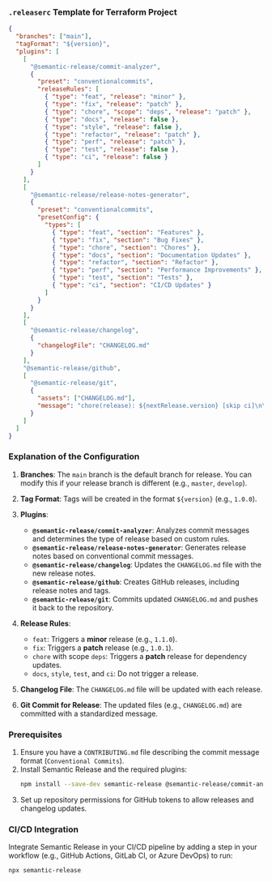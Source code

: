 ### `.releaserc` Template for Terraform Project

```json
{
  "branches": ["main"],
  "tagFormat": "${version}",
  "plugins": [
    [
      "@semantic-release/commit-analyzer",
      {
        "preset": "conventionalcommits",
        "releaseRules": [
          { "type": "feat", "release": "minor" },
          { "type": "fix", "release": "patch" },
          { "type": "chore", "scope": "deps", "release": "patch" },
          { "type": "docs", "release": false },
          { "type": "style", "release": false },
          { "type": "refactor", "release": "patch" },
          { "type": "perf", "release": "patch" },
          { "type": "test", "release": false },
          { "type": "ci", "release": false }
        ]
      }
    ],
    [
      "@semantic-release/release-notes-generator",
      {
        "preset": "conventionalcommits",
        "presetConfig": {
          "types": [
            { "type": "feat", "section": "Features" },
            { "type": "fix", "section": "Bug Fixes" },
            { "type": "chore", "section": "Chores" },
            { "type": "docs", "section": "Documentation Updates" },
            { "type": "refactor", "section": "Refactor" },
            { "type": "perf", "section": "Performance Improvements" },
            { "type": "test", "section": "Tests" },
            { "type": "ci", "section": "CI/CD Updates" }
          ]
        }
      }
    ],
    [
      "@semantic-release/changelog",
      {
        "changelogFile": "CHANGELOG.md"
      }
    ],
    "@semantic-release/github",
    [
      "@semantic-release/git",
      {
        "assets": ["CHANGELOG.md"],
        "message": "chore(release): ${nextRelease.version} [skip ci]\n\n${nextRelease.notes}"
      }
    ]
  ]
}
```

### Explanation of the Configuration

1. **Branches**: The `main` branch is the default branch for release. You can modify this if your release branch is different (e.g., `master`, `develop`).

2. **Tag Format**: Tags will be created in the format `${version}` (e.g., `1.0.0`).

3. **Plugins**:
   - **`@semantic-release/commit-analyzer`**: Analyzes commit messages and determines the type of release based on custom rules.
   - **`@semantic-release/release-notes-generator`**: Generates release notes based on conventional commit messages.
   - **`@semantic-release/changelog`**: Updates the `CHANGELOG.md` file with the new release notes.
   - **`@semantic-release/github`**: Creates GitHub releases, including release notes and tags.
   - **`@semantic-release/git`**: Commits updated `CHANGELOG.md` and pushes it back to the repository.

4. **Release Rules**:
   - `feat`: Triggers a **minor** release (e.g., `1.1.0`).
   - `fix`: Triggers a **patch** release (e.g., `1.0.1`).
   - `chore` with scope `deps`: Triggers a **patch** release for dependency updates.
   - `docs`, `style`, `test`, and `ci`: Do not trigger a release.

5. **Changelog File**: The `CHANGELOG.md` file will be updated with each release.

6. **Git Commit for Release**: The updated files (e.g., `CHANGELOG.md`) are committed with a standardized message.

### Prerequisites
1. Ensure you have a `CONTRIBUTING.md` file describing the commit message format (`Conventional Commits`).
2. Install Semantic Release and the required plugins:
   ```bash
   npm install --save-dev semantic-release @semantic-release/commit-analyzer @semantic-release/release-notes-generator @semantic-release/changelog @semantic-release/github @semantic-release/git
   ```
3. Set up repository permissions for GitHub tokens to allow releases and changelog updates.

### CI/CD Integration
Integrate Semantic Release in your CI/CD pipeline by adding a step in your workflow (e.g., GitHub Actions, GitLab CI, or Azure DevOps) to run:
```bash
npx semantic-release
```
